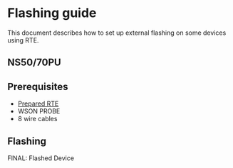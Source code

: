 # Flashing guide

This document describes how to set up external flashing on some devices using
RTE.

## NS50/70PU

## Prerequisites

* [Prepared RTE](../v1.1.0/quick-start-guide.md)
* WSON PROBE
* 8 wire cables

## Flashing


FINAL: Flashed Device
